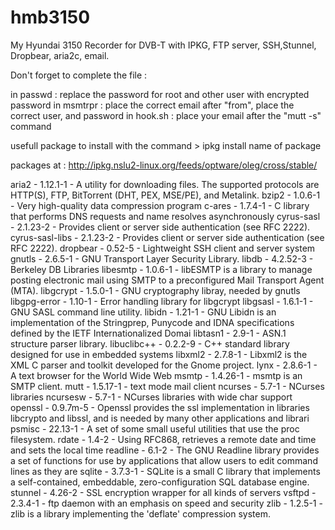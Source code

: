 # hmb3150
My Hyundai 3150 Recorder for DVB-T with IPKG, FTP server, SSH,Stunnel, Dropbear, aria2c, email.

Don't forget to complete the file :

in passwd  :  replace the password for root and other user with encrypted password
in msmtrpr :  place the correct email after "from", place the correct user, and password
in hook.sh : place your email after the "mutt -s" command 


usefull package to install with the command > ipkg install name of package

packages at : http://ipkg.nslu2-linux.org/feeds/optware/oleg/cross/stable/

aria2 - 1.12.1-1 - A utility for downloading files. The supported protocols are HTTP(S), FTP, BitTorrent  (DHT, PEX, MSE/PE), and Metalink.
bzip2 - 1.0.6-1 - Very high-quality data compression program
c-ares - 1.7.4-1 - C library that performs DNS requests and name resolves asynchronously
cyrus-sasl - 2.1.23-2 - Provides client or server side authentication (see RFC 2222).
cyrus-sasl-libs - 2.1.23-2 - Provides client or server side authentication (see RFC 2222).
dropbear - 0.52-5 - Lightweight SSH client and server system
gnutls - 2.6.5-1 - GNU Transport Layer Security Library.
libdb - 4.2.52-3 - Berkeley DB Libraries
libesmtp - 1.0.6-1 - libESMTP is a library to manage posting electronic mail using SMTP to a preconfigured Mail Transport Agent (MTA).
libgcrypt - 1.5.0-1 - GNU cryptography libray, needed by gnutls
libgpg-error - 1.10-1 - Error handling library for libgcrypt
libgsasl - 1.6.1-1 - GNU SASL command line utility.
libidn - 1.21-1 - GNU Libidn is an implementation of the Stringprep, Punycode and IDNA specifications defined by the IETF Internationalized Domai
libtasn1 - 2.9-1 - ASN.1 structure parser library.
libuclibc++ - 0.2.2-9 - C++ standard library designed for use in embedded systems
libxml2 - 2.7.8-1 - Libxml2 is the XML C parser and toolkit developed for the Gnome project.
lynx - 2.8.6-1 - A text browser for the World Wide Web
msmtp - 1.4.26-1 - msmtp is an SMTP client.
mutt - 1.5.17-1 - text mode mail client
ncurses - 5.7-1 - NCurses libraries
ncursesw - 5.7-1 - NCurses libraries with wide char support
openssl - 0.9.7m-5 - Openssl provides the ssl implementation in libraries libcrypto and libssl, and is needed by many other applications and librari
psmisc - 22.13-1 - A set of some small useful utilities that use the proc filesystem.
rdate - 1.4-2 - Using RFC868, retrieves a remote date and time and sets the local time
readline - 6.1-2 - The GNU Readline library provides a set of functions for use by applications that allow users to edit command lines as they are
sqlite - 3.7.3-1 - SQLite is a small C library that implements a self-contained, embeddable, zero-configuration SQL database engine.
stunnel - 4.26-2 - SSL encryption wrapper for all kinds of servers
vsftpd - 2.3.4-1 - ftp daemon with an emphasis on speed and security
zlib - 1.2.5-1 - zlib is a library implementing the 'deflate' compression system.
